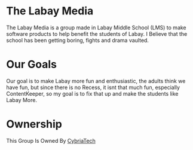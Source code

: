 # The Labay Media

The Labay Media is a group made in Labay Middle School (LMS) to make software products to help benefit the students of Labay. I Believe that the school has been getting boring, fights and drama vaulted.

# Our Goals

Our goal is to make Labay more fun and enthusiastic, the adults think we have fun, but since there is no Recess, it isnt that much fun, especially ContentKeeper, so my goal is to fix that up and make the students like Labay More.

# Ownership

This Group Is Owned By <a href="https://github.com/CybriaTech">CybriaTech</a>
